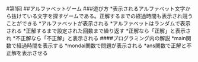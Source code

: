 #第1回
##アルファベットゲーム
###遊び方
*表示されるアルファベット文字から抜けている文字を探すゲームである。正解するまでの経過時間も表示され競うことができる
*アルファベットが表示される
*アルファベットはランダムで表示される
*正解するまで設定された回数まで繰り返す
*正解なら「正解」と表示され
*不正解なら「不正解」と表示される
####プログラミング内の解説
*main関数で経過時間を表示する
*mondai関数で問題が表示される
*ans関数で正解と不正解を表示させる